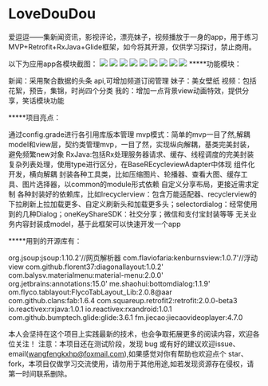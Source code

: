 # LoveDouDou
爱逗逗——集新闻资讯，影视评论，漂亮妹子，视频播放于一身的app，用于练习MVP+Retrofit+RxJava+Glide框架，如今将其开源，仅供学习探讨，禁止商用。

以下为应用app各模块截图：
![](https://github.com/wangfeng19930909/LoveDouDou/blob/master/screentshot/Screenshot_20181120-131402.png?raw=true)
![](https://github.com/wangfeng19930909/LoveDouDou/blob/master/screentshot/Screenshot_20181120-131416.png?raw=true)
![](https://github.com/wangfeng19930909/LoveDouDou/blob/master/screentshot/Screenshot_20181120-135121.png?raw=true)
![](https://github.com/wangfeng19930909/LoveDouDou/blob/master/screentshot/Screenshot_20181120-135200.png?raw=true)
![](https://github.com/wangfeng19930909/LoveDouDou/blob/master/screentshot/Screenshot_20181120-131437.png?raw=true)
![](https://github.com/wangfeng19930909/LoveDouDou/blob/master/screentshot/Screenshot_20181120-131449.png?raw=true)
![](https://github.com/wangfeng19930909/LoveDouDou/blob/master/screentshot/Screenshot_20181120-131457.png?raw=true)
![](https://github.com/wangfeng19930909/LoveDouDou/blob/master/screentshot/Screenshot_20181120-131539.png?raw=true)
![](https://github.com/wangfeng19930909/LoveDouDou/blob/master/screentshot/Screenshot_20181120-135402.png?raw=true)
*****功能模块：

新闻：采用聚合数据的头条 api,可增加频道订阅管理
妹子：美女壁纸
视频：包括花絮，预告，集锦，时尚四个分类
我的：增加一点背景view动画特效，提供分享，笑话模块功能

*****项目亮点：

通过config.grade进行各引用库版本管理
mvp模式：简单的mvp一目了然,解耦model和view层，契约类管理mvp，一目了然，实现纵向解耦，基类完美封装，避免频繁new对象
RxJava:包括Rx处理服务器请求、缓存、线程调度的完美封装
复杂列表处理，使用type进行区分，在BaseREcycleviewAdapter中体现
组件化开发，横向解耦
封装各种工具类，比如压缩图片、轮播器、查看大图、缓存工具、图片选择器，以common的module形式依赖
自定义分享布局，更接近需求定制
各种封装好的依赖库，比如Irecyclerview：包含万能适配器、recyclerview的下拉刷新上拉加载更多、自定义刷新头和加载更多头；selectordialog：经常使用到的几种Dialog；oneKeyShareSDK：社交分享；微信和支付宝封装等等
无关业务内容封装成model，基于此框架可以快速开发一个app

*****用到的开源库有：

org.jsoup:jsoup:1.10.2'//网页解析器
com.flaviofaria:kenburnsview:1.0.7'//浮动view
com.github.florent37:diagonallayout:1.0.2'
com.balysv.materialmenu:material-menu:2.0.0'
org.jetbrains:annotations:15.0'
me.shaohui:bottomdialog:1.1.9'
om.flyco.tablayout:FlycoTabLayout_Lib:2.0.8@aar
com.github.clans:fab:1.6.4
com.squareup.retrofit2:retrofit:2.0.0-beta3
io.reactivex:rxjava:1.0.1
io.reactivex:rxandroid:1.0.1
com.github.bumptech.glide:glide:3.6.1
fm.jiecao:jiecaovideoplayer:4.7.0

本人会坚持在这个项目上实践最新的技术，也会争取拓展更多的阅读内容，欢迎各位关注！ 注意：本项目还在测试阶段，发现 bug 或有好的建议欢迎issue、email(wangfengkxhp@foxmail.com),如果感觉对你有帮助也欢迎点个 star、fork，本项目仅做学习交流使用，请勿用于其他用途,如若发现资源存在侵权，请第一时间联系删除。

